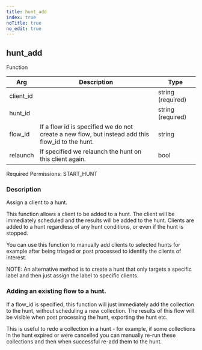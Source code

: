 ```yaml
---
title: hunt_add
index: true
noTitle: true
no_edit: true
---
```




<div class="vql_item"></div>


## hunt_add
<span class='vql_type label label-warning pull-right page-header'>Function</span>



<div class="vqlargs"></div>

Arg | Description | Type
----|-------------|-----
client_id||string (required)
hunt_id||string (required)
flow_id|If a flow id is specified we do not create a new flow, but instead add this flow_id to the hunt.|string
relaunch|If specified we relaunch the hunt on this client again.|bool

Required Permissions: 
<span class="linkcolour label label-success">START_HUNT</span>

### Description

Assign a client to a hunt.

This function allows a client to be added to a hunt. The client
will be immediately scheduled and the results will be added to the
hunt. Clients are added to a hunt regardless of any hunt
conditions, or even if the hunt is stopped.

You can use this function to manually add clients to selected
hunts for example after being triaged or post processed to
identify the clients of interest.

NOTE: An alternative method is to create a hunt that only targets
a specific label and then just assign the label to specific
clients.

### Adding an existing flow to a hunt.

If a flow_id is specified, this function will just immediately add
the collection to the hunt, without scheduling a new
collection. The results of this flow will be visible when post
processing the hunt, exporting the hunt etc.

This is useful to redo a collection in a hunt - for example, if
some collections in the hunt expired or were cancelled you can
manually re-run these collections and then when successful re-add
them to the hunt.


